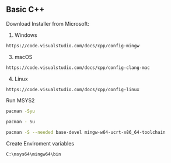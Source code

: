 ## Basic C++

Download Installer from Microsoft:

1. Windows
```bash
https://code.visualstudio.com/docs/cpp/config-mingw
```
3. macOS
```bash
https://code.visualstudio.com/docs/cpp/config-clang-mac
```
4. Linux
```bash
https://code.visualstudio.com/docs/cpp/config-linux
```

Run MSYS2 

```bash
pacman -Syu
```
```bash
pacman - Su
```
```bash
pacman -S --needed base-devel mingw-w64-ucrt-x86_64-toolchain
```

Create Enviroment variables
```bash
C:\msys64\mingw64\bin
```

